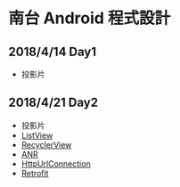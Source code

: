 # 南台 Android 程式設計
## 2018/4/14 Day1
- 投影片
## 2018/4/21 Day2
- 投影片
- [ListView](https://github.com/yorkwu0318/Stust/blob/master/app/src/main/java/yorkdev/sample/stust/day2/ListViewActivity.java)
- [RecyclerView](https://github.com/yorkwu0318/Stust/blob/master/app/src/main/java/yorkdev/sample/stust/day2/RecyclerViewActivity.java)
- [ANR](https://github.com/yorkwu0318/Stust/blob/master/app/src/main/java/yorkdev/sample/stustday2/day2/AnrActivity.java)
- [HttpUrlConnection](https://github.com/yorkwu0318/Stust/blob/master/app/src/main/java/yorkdev/sample/stustday2/day2/HttpUrlConnectionActivity.java)
- [Retrofit](https://github.com/yorkwu0318/Stust/blob/master/app/src/main/java/yorkdev/sample/stustday2/day2/RetrofitActivity.java)
